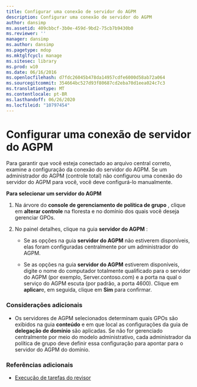 ```yaml
---
title: Configurar uma conexão de servidor do AGPM
description: Configurar uma conexão de servidor do AGPM
author: dansimp
ms.assetid: 409cbbcf-3b0e-459d-9bd2-75cb7b9430b0
ms.reviewer: ''
manager: dansimp
ms.author: dansimp
ms.pagetype: mdop
ms.mktglfcycl: manage
ms.sitesec: library
ms.prod: w10
ms.date: 06/16/2016
ms.openlocfilehash: d7fdc26045b478da14957cdfe6000d58ab72a064
ms.sourcegitcommit: 354664bc527d93f80687cd2eba70d1eea024c7c3
ms.translationtype: MT
ms.contentlocale: pt-BR
ms.lasthandoff: 06/26/2020
ms.locfileid: "10797454"
---
```

# Configurar uma conexão de servidor do AGPM


Para garantir que você esteja conectado ao arquivo central correto, examine a configuração da conexão do servidor do AGPM. Se um administrador do AGPM (controle total) não configurou uma conexão do servidor do AGPM para você, você deve configurá-lo manualmente.

**Para selecionar um servidor do AGPM**

1.  Na árvore do **console de gerenciamento de política de grupo** , clique em **alterar controle** na floresta e no domínio dos quais você deseja gerenciar GPOs.

2.  No painel detalhes, clique na guia **servidor do AGPM** :

    -   Se as opções na guia **servidor do AGPM** não estiverem disponíveis, elas foram configuradas centralmente por um administrador do AGPM.

    -   Se as opções na guia **servidor do AGPM** estiverem disponíveis, digite o nome do computador totalmente qualificado para o servidor do AGPM (por exemplo, Server.contoso.com) e a porta na qual o serviço do AGPM escuta (por padrão, a porta 4600). Clique em **aplicar**e, em seguida, clique em **Sim** para confirmar.

### Considerações adicionais

-   Os servidores de AGPM selecionados determinam quais GPOs são exibidos na guia **conteúdo** e em que local as configurações da guia de **delegação de domínio** são aplicadas. Se não for gerenciado centralmente por meio do modelo administrativo, cada administrador da política de grupo deve definir essa configuração para apontar para o servidor do AGPM do domínio.

### Referências adicionais

-   [Execução de tarefas do revisor](performing-reviewer-tasks-agpm40.md)

 

 





